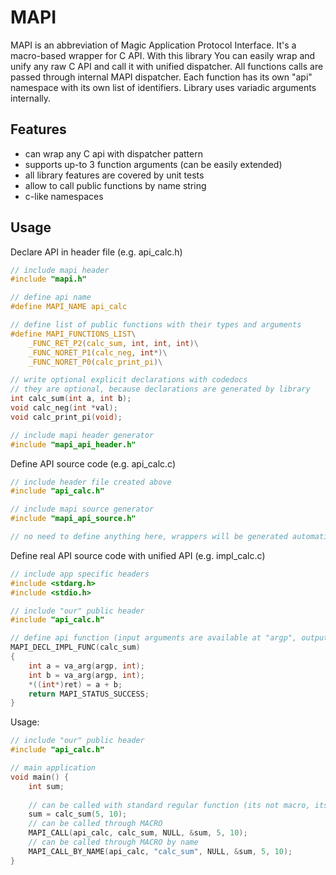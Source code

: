 
# MAPI
MAPI is an abbreviation of Magic Application Protocol Interface. It's a macro-based wrapper for C API.
With this library You can easily wrap and unify any raw C API and call it with unified dispatcher.
All functions calls are passed through internal MAPI dispatcher.
Each function has its own "api" namespace with its own list of identifiers.
Library uses variadic arguments internally.

## Features
- can wrap any C api with dispatcher pattern
- supports up-to 3 function arguments (can be easily extended)
- all library features are covered by unit tests
- allow to call public functions by name string
- c-like namespaces

## Usage

Declare API in header file (e.g. api_calc.h)

```c
// include mapi header
#include "mapi.h"

// define api name
#define MAPI_NAME api_calc

// define list of public functions with their types and arguments
#define MAPI_FUNCTIONS_LIST\
    _FUNC_RET_P2(calc_sum, int, int, int)\
    _FUNC_NORET_P1(calc_neg, int*)\
    _FUNC_NORET_P0(calc_print_pi)\

// write optional explicit declarations with codedocs
// they are optional, because declarations are generated by library
int calc_sum(int a, int b);
void calc_neg(int *val);
void calc_print_pi(void);

// include mapi header generator
#include "mapi_api_header.h"
```

Define API source code (e.g. api_calc.c)

```c
// include header file created above
#include "api_calc.h"

// include mapi source generator
#include "mapi_api_source.h"

// no need to define anything here, wrappers will be generated automatically
```

Define real API source code with unified API (e.g. impl_calc.c)

```c
// include app specific headers
#include <stdarg.h>
#include <stdio.h>

// include "our" public header
#include "api_calc.h"

// define api function (input arguments are available at "argp", output are at "ret")
MAPI_DECL_IMPL_FUNC(calc_sum)
{
    int a = va_arg(argp, int);
    int b = va_arg(argp, int);
    *((int*)ret) = a + b;
    return MAPI_STATUS_SUCCESS;
}
```

Usage:

```c
// include "our" public header
#include "api_calc.h"

// main application
void main() {
    int sum;
    
    // can be called with standard regular function (its not macro, its real function)
    sum = calc_sum(5, 10);
    // can be called through MACRO
    MAPI_CALL(api_calc, calc_sum, NULL, &sum, 5, 10);
    // can be called through MACRO by name
    MAPI_CALL_BY_NAME(api_calc, "calc_sum", NULL, &sum, 5, 10);
}
```
